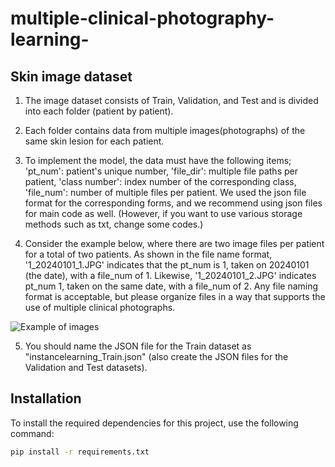# multiple-clinical-photography-learning-

## Skin image dataset
1. The image dataset consists of Train, Validation, and Test and is divided into each folder (patient by patient).

2. Each folder contains data from multiple images(photographs) of the same skin lesion for each patient.

3. To implement the model, the data must have the following items; 'pt_num': patient's unique number, 'file_dir': multiple file paths per patient, 'class number': index number of the corresponding class, 'file_num': number of multiple files per patient. We used the json file format for the corresponding forms, and we recommend using json files for main code as well. (However, if you want to use various storage methods such as txt, change some codes.)

4. Consider the example below, where there are two image files per patient for a total of two patients. As shown in the file name format, '1_20240101_1.JPG' indicates that the pt_num is 1, taken on 20240101 (the date), with a file_num of 1. Likewise, '1_20240101_2.JPG' indicates pt_num 1, taken on the same date, with a file_num of 2. Any file naming format is acceptable, but please organize files in a way that supports the use of multiple clinical photographs.

![Example of images](https://github.com/user-attachments/assets/52411ac0-7917-4d12-90f2-13a7a2e7329b)

5. You should name the JSON file for the Train dataset as "instancelearning_Train.json" (also create the JSON files for the Validation and Test datasets).


## Installation

To install the required dependencies for this project, use the following command:

```bash
pip install -r requirements.txt
